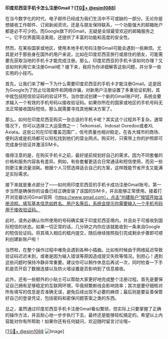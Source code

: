**印度尼西亚手机卡怎么注册Gmail？[[TG💪+ @esim1088](https://t.me/s/esim1088)]**

在当今数字化的时代，电子邮件已经成为我们生活中不可或缺的一部分。无论你是想接收工作邮件、订阅新闻资讯，还是与朋友保持联系，一个功能强大的邮箱账户都是必不可少的。而Google旗下的Gmail，无疑是全球最受欢迎的邮箱服务之一。它不仅界面简洁美观，还提供了丰富的功能和高度的安全性。

然而，在某些国家或地区，使用本地手机号码注册Gmail可能会遇到一些麻烦。尤其是对于那些身在国外的用户来说，比如在印度尼西亚旅行或居住的朋友，可能需要先获取当地的手机卡才能完成注册。那么，印度尼西亚的手机卡该如何办理？又该如何利用它来注册Gmail呢？接下来，我将为你详细解答这些问题，并分享一些实用的小技巧。

首先，让我们来了解一下为什么需要印度尼西亚的手机卡才能注册Gmail。这是因为Google为了防止垃圾邮件和网络诈骗，对新用户注册设置了多重验证机制，其中就包括短信验证码的验证环节。当你尝试创建一个新的Gmail账户时，系统会要求输入一个有效的手机号码以接收验证码。如果你所在的国家或地区的手机号码无法正常接收国际短信，那么就需要寻找其他解决方案了。

那么，如何在印度尼西亚购买一张合适的手机卡呢？其实这个过程并不复杂。通常情况下，你可以选择三大运营商之一：Telkomsel、Indosat Ooredoo或者XL Axiata。这些公司在印尼覆盖范围广，信号质量也相对稳定。在各大城市的商场、便利店或是机场都可以轻松找到他们的营业网点。购买时，只需带上你的护照即可完成身份验证并激活SIM卡。

值得注意的是，在购买手机卡之前，最好提前规划好自己的需求。因为不同套餐的价格和服务内容各有差异。例如，有些套餐更适合日常通话和短信使用，而另一些则更注重流量消耗。根据个人习惯选择适合自己的方案，这样既能节省开支又能满足实际需求。

接下来就是重点部分了——如何用印度尼西亚的手机卡成功注册Gmail账号。第一步当然是确保你的设备已经正确安装了该国的SIM卡，并且能够正常使用。接着打开浏览器访问Gmail官网（https://www.gmail.com），点击“创建账户”按钮开始注册流程。填写基本信息如姓名、用户名等后，系统会提示你需要输入一个手机号码用于接收验证码。

此时，请务必确认你所使用的号码确实属于印度尼西亚境内，并且处于可接收到国际短信的状态。如果一切正常的话，几分钟之内你应该就能收到一条来自Google的短信验证码。将其填入相应的框内提交，随后继续按照指引完成剩余步骤即可顺利创建新账户啦！

当然啦，在整个操作过程中难免会遇到各种小插曲。比如有时候由于网络延迟导致验证码迟迟未到，或者是因为输入错误等原因造成提交失败等情况。别担心！遇到这些问题时保持冷静非常重要。建议你可以稍作休息后再试一次，同时检查一下手机是否开启了数据连接以及防火墙设置是否影响到了信息接收。

此外，还有一些额外的小贴士可以帮助大家更好地完成整个注册过程。首先是要保证自己拥有足够稳定的互联网环境，毕竟频繁断线会影响效率；其次是要仔细核对所有填写的信息是否准确无误，避免后续出现不必要的麻烦；最后则是要妥善保管好自己的登录凭证，包括密码和密保问题答案之类的东西。

总之，虽然通过印度尼西亚手机卡注册Gmail看似繁琐，但实际上只要掌握了正确的操作方法，并且耐心地一步步执行下去，最终还是能够轻松搞定的。希望以上内容能对你有所帮助！如果你还有任何疑问，欢迎随时留言讨论哦~

[[TG💪+ @esim1088](https://t.me/s/esim1088) ![Image](https://i.postimg.cc/4NQfJmqS/Snipaste-2025-05-13-00-14-12.png)]